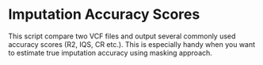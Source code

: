 # Imputation Accuracy Scores
This script compare two VCF files and output several commonly used accuracy scores (R2, IQS, CR etc.). This is especially handy when you want to estimate true imputation accuracy using masking approach.
